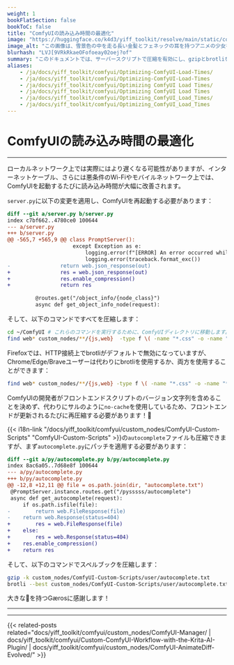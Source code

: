 ```yaml
---
weight: 1
bookFlatSection: false
bookToC: false
title: "ComfyUIの読み込み時間の最適化"
image: "https://huggingface.co/k4d3/yiff_toolkit/resolve/main/static/comfyui/make_it_fast.png"
image_alt: "この画像は、雪景色の中を走る長い金髪とフェネックの耳を持つアニメの少女を示しています。昼間の設定で、空は濃い青から白へと変化しています。人物は走っている最中で、片足が地面に触れ、もう片方の足が後ろに上がっており、動きの感覚を伝えています。白いストリークが速度や風が吹き抜ける印象を与えています。前景には起伏のある地形に雪のパッチと露出した土が見られ、背景には空を背景に針葉樹のシルエットが見えます。]"
blurhash: "LVJ[9VRkRkaeOFofoeay02oej?of"
summary: "このドキュメントでは、サーバースクリプトで圧縮を有効にし、gzipとbrotliを使用してファイルを圧縮することで、ComfyUIの読み込み時間を最適化する手順を説明します。"
aliases:
    - /ja/docs/yiff_toolkit/comfyui/Optimizing-ComfyUI-Load-Times/
    - /ja/docs/yiff_toolkit/comfyui/Optimizing-ComfyUI-Load-Times
    - /ja/docs/yiff_toolkit/comfyui/Optimizing ComfyUI Load Times/
    - /ja/docs/yiff_toolkit/comfyui/Optimizing ComfyUI Load Times
    - /ja/docs/yiff_toolkit/comfyui/Optimizing_ComfyUI_Load_Times/
    - /ja/docs/yiff_toolkit/comfyui/Optimizing_ComfyUI_Load_Times
---
```


<!--markdownlint-disable MD025 MD033 -->

# ComfyUIの読み込み時間の最適化

---

ローカルネットワーク上では実際にはより遅くなる可能性がありますが、インターネットケーブル、さらには悪条件のWi-Fiやモバイルネットワーク上では、ComfyUIを起動するたびに読み込み時間が大幅に改善されます。

`server.py`に以下の変更を適用し、ComfyUIを再起動する必要があります：

```diff
diff --git a/server.py b/server.py
index c7bf662..4780ce0 100644
--- a/server.py
+++ b/server.py
@@ -565,7 +565,9 @@ class PromptServer():
                     except Exception as e:
                         logging.error(f"[ERROR] An error occurred while retrieving information for the '{x}' node.")
                         logging.error(traceback.format_exc())
-                return web.json_response(out)
+                res = web.json_response(out)
+                res.enable_compression()
+                return res
 
         @routes.get("/object_info/{node_class}")
         async def get_object_info_node(request):
```

そして、以下のコマンドですべてを圧縮します：

```bash
cd ~/ComfyUI # これらのコマンドを実行するために、ComfyUIディレクトリに移動します。
find web* custom_nodes/**/{js,web}  -type f \( -name "*.css" -o -name "*.html" -o -name "*.js" -o -name "*.json" \) ! -name "*.gz" ! -name "*.br" ! -name "*.zst" -print0 | xargs -0 -P $(nproc) -I {} bash -c '[[ ! -f "{}.gz" ]] && gzip -k "{}"'
```

Firefoxでは、HTTP接続上でbrotliがデフォルトで無効になっていますが、Chrome/Edge/Braveユーザーは代わりにbrotliを使用するか、両方を使用することができます：

```bash
find web* custom_nodes/**/{js,web} -type f \( -name "*.css" -o -name "*.html" -o -name "*.js" -o -name "*.json" \)  -print0 | xargs -0 -P $(nproc) -I {} bash -c '[[ ! -f "{}.br" ]] && brotli --best "{}"'
```

<!--
いつか[aiohttp](https://docs.aiohttp.org/en/stable/index.html)がzstdをサポートするようになれば、これが関連するかもしれません：

```bash
find web* custom_nodes/**/{js,web} -type f \( -name "*.css" -o -name "*.html" -o -name "*.js" -o -name "*.json" \)  -print0 | xargs -0 -P $(nproc) -I {} bash -c '[[ ! -f "{}.zst" ]] && zstd -19 -q "{}"'
```
-->

ComfyUIの開発者がフロントエンドスクリプトのバージョン文字列を含めることを決めず、代わりにサルのように`no-cache`を使用しているため、フロントエンドが更新されるたびに再圧縮する必要があります！🐺

{{< i18n-link "/docs/yiff_toolkit/comfyui/custom_nodes/ComfyUI-Custom-Scripts" "ComfyUI-Custom-Scripts" >}}の`autocomplete`ファイルも圧縮できますが、まず`autocomplete.py`にパッチを適用する必要があります：

```diff
diff --git a/py/autocomplete.py b/py/autocomplete.py
index 8ac6a05..7d68e8f 100644
--- a/py/autocomplete.py
+++ b/py/autocomplete.py
@@ -12,8 +12,11 @@ file = os.path.join(dir, "autocomplete.txt")
 @PromptServer.instance.routes.get("/pysssss/autocomplete")
 async def get_autocomplete(request):
     if os.path.isfile(file):
-        return web.FileResponse(file)
-    return web.Response(status=404)
+        res = web.FileResponse(file)
+    else:
+        res = web.Response(status=404)
+    res.enable_compression()
+    return res
```

そして、以下のコマンドでスペルブックを圧縮します：

```bash
gzip -k custom_nodes/ComfyUI-Custom-Scripts/user/autocomplete.txt
brotli --best custom_nodes/ComfyUI-Custom-Scripts/user/autocomplete.txt
```

大きな🧠を持つGærosに感謝します！

---

---

{{< related-posts related="docs/yiff_toolkit/comfyui/custom_nodes/ComfyUI-Manager/ | docs/yiff_toolkit/comfyui/Custom-ComfyUI-Workflow-with-the-Krita-AI-Plugin/ | docs/yiff_toolkit/comfyui/custom_nodes/ComfyUI-AnimateDiff-Evolved/" >}}
